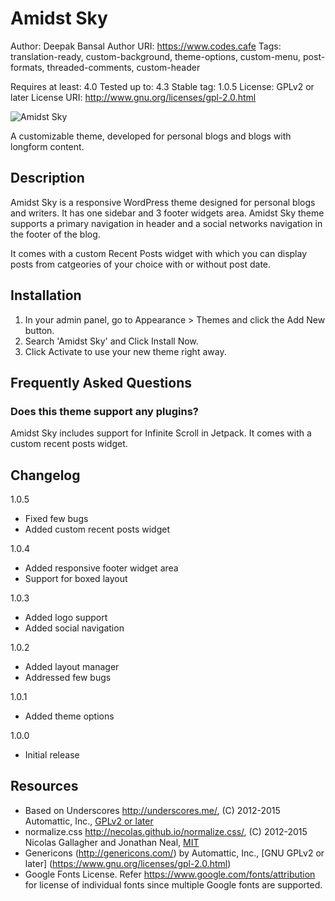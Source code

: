 # Amidst Sky

Author: Deepak Bansal
Author URI: https://www.codes.cafe
Tags: translation-ready, custom-background, theme-options, custom-menu, post-formats, threaded-comments, custom-header

Requires at least: 4.0
Tested up to: 4.3
Stable tag: 1.0.5
License: GPLv2 or later
License URI: http://www.gnu.org/licenses/gpl-2.0.html

![Amidst Sky](http://deepak.tech/assets/images/portfolio/amidstsky.png)

A customizable theme, developed for personal blogs and blogs with longform content.

## Description

Amidst Sky is a responsive WordPress theme designed for personal blogs and writers. It has one sidebar and 3 footer widgets area. Amidst Sky theme supports a primary navigation in header and a social networks navigation in the footer of the blog.

It comes with a custom Recent Posts widget with which you can display posts from catgeories of your choice with or without post date.

## Installation
	
1. In your admin panel, go to Appearance > Themes and click the Add New button.
2. Search 'Amidst Sky' and Click Install Now.
3. Click Activate to use your new theme right away.

## Frequently Asked Questions

### Does this theme support any plugins?

Amidst Sky includes support for Infinite Scroll in Jetpack.
It comes with a custom recent posts widget.

## Changelog

1.0.5  
* Fixed few bugs
* Added custom recent posts widget

1.0.4  
* Added responsive footer widget area
* Support for boxed layout

1.0.3  
* Added logo support
* Added social navigation

1.0.2  
* Added layout manager
* Addressed few bugs

1.0.1  
* Added theme options

1.0.0  
* Initial release

## Resources

* Based on Underscores http://underscores.me/, (C) 2012-2015 Automattic, Inc., [GPLv2 or later](https://www.gnu.org/licenses/gpl-2.0.html)
* normalize.css http://necolas.github.io/normalize.css/, (C) 2012-2015 Nicolas Gallagher and Jonathan Neal, [MIT](http://opensource.org/licenses/MIT)
* Genericons (http://genericons.com/) by Automattic, Inc., [GNU GPLv2 or later] (https://www.gnu.org/licenses/gpl-2.0.html)
* Google Fonts License. Refer https://www.google.com/fonts/attribution for license of individual fonts since multiple Google fonts are supported.